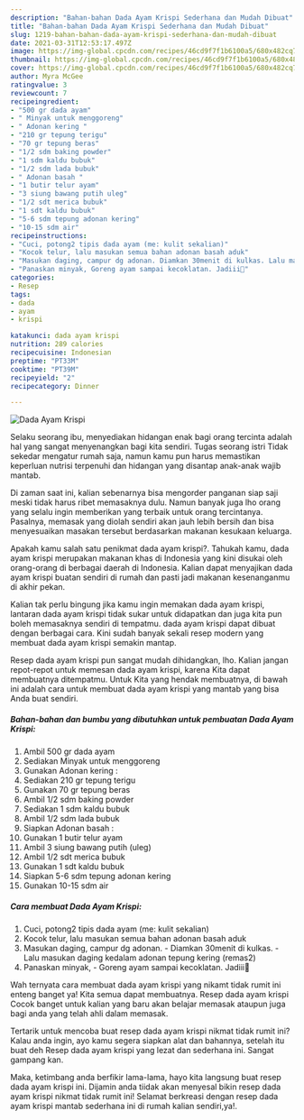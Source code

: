 ```yaml
---
description: "Bahan-bahan Dada Ayam Krispi Sederhana dan Mudah Dibuat"
title: "Bahan-bahan Dada Ayam Krispi Sederhana dan Mudah Dibuat"
slug: 1219-bahan-bahan-dada-ayam-krispi-sederhana-dan-mudah-dibuat
date: 2021-03-31T12:53:17.497Z
image: https://img-global.cpcdn.com/recipes/46cd9f7f1b6100a5/680x482cq70/dada-ayam-krispi-foto-resep-utama.jpg
thumbnail: https://img-global.cpcdn.com/recipes/46cd9f7f1b6100a5/680x482cq70/dada-ayam-krispi-foto-resep-utama.jpg
cover: https://img-global.cpcdn.com/recipes/46cd9f7f1b6100a5/680x482cq70/dada-ayam-krispi-foto-resep-utama.jpg
author: Myra McGee
ratingvalue: 3
reviewcount: 7
recipeingredient:
- "500 gr dada ayam"
- " Minyak untuk menggoreng"
- " Adonan kering "
- "210 gr tepung terigu"
- "70 gr tepung beras"
- "1/2 sdm baking powder"
- "1 sdm kaldu bubuk"
- "1/2 sdm lada bubuk"
- " Adonan basah "
- "1 butir telur ayam"
- "3 siung bawang putih uleg"
- "1/2 sdt merica bubuk"
- "1 sdt kaldu bubuk"
- "5-6 sdm tepung adonan kering"
- "10-15 sdm air"
recipeinstructions:
- "Cuci, potong2 tipis dada ayam (me: kulit sekalian)"
- "Kocok telur, lalu masukan semua bahan adonan basah aduk"
- "Masukan daging, campur dg adonan. Diamkan 30menit di kulkas. Lalu masukan daging kedalam adonan tepung kering (remas2)"
- "Panaskan minyak, Goreng ayam sampai kecoklatan. Jadiii🥰"
categories:
- Resep
tags:
- dada
- ayam
- krispi

katakunci: dada ayam krispi 
nutrition: 289 calories
recipecuisine: Indonesian
preptime: "PT33M"
cooktime: "PT39M"
recipeyield: "2"
recipecategory: Dinner

---
```



![Dada Ayam Krispi](https://img-global.cpcdn.com/recipes/46cd9f7f1b6100a5/680x482cq70/dada-ayam-krispi-foto-resep-utama.jpg)

Selaku seorang ibu, menyediakan hidangan enak bagi orang tercinta adalah hal yang sangat menyenangkan bagi kita sendiri. Tugas seorang istri Tidak sekedar mengatur rumah saja, namun kamu pun harus memastikan keperluan nutrisi terpenuhi dan hidangan yang disantap anak-anak wajib mantab.

Di zaman  saat ini, kalian sebenarnya bisa mengorder panganan siap saji meski tidak harus ribet memasaknya dulu. Namun banyak juga lho orang yang selalu ingin memberikan yang terbaik untuk orang tercintanya. Pasalnya, memasak yang diolah sendiri akan jauh lebih bersih dan bisa menyesuaikan masakan tersebut berdasarkan makanan kesukaan keluarga. 



Apakah kamu salah satu penikmat dada ayam krispi?. Tahukah kamu, dada ayam krispi merupakan makanan khas di Indonesia yang kini disukai oleh orang-orang di berbagai daerah di Indonesia. Kalian dapat menyajikan dada ayam krispi buatan sendiri di rumah dan pasti jadi makanan kesenanganmu di akhir pekan.

Kalian tak perlu bingung jika kamu ingin memakan dada ayam krispi, lantaran dada ayam krispi tidak sukar untuk didapatkan dan juga kita pun boleh memasaknya sendiri di tempatmu. dada ayam krispi dapat dibuat dengan berbagai cara. Kini sudah banyak sekali resep modern yang membuat dada ayam krispi semakin mantap.

Resep dada ayam krispi pun sangat mudah dihidangkan, lho. Kalian jangan repot-repot untuk memesan dada ayam krispi, karena Kita dapat membuatnya ditempatmu. Untuk Kita yang hendak membuatnya, di bawah ini adalah cara untuk membuat dada ayam krispi yang mantab yang bisa Anda buat sendiri.

<!--inarticleads1-->

##### Bahan-bahan dan bumbu yang dibutuhkan untuk pembuatan Dada Ayam Krispi:

1. Ambil 500 gr dada ayam
1. Sediakan  Minyak untuk menggoreng
1. Gunakan  Adonan kering :
1. Sediakan 210 gr tepung terigu
1. Gunakan 70 gr tepung beras
1. Ambil 1/2 sdm baking powder
1. Sediakan 1 sdm kaldu bubuk
1. Ambil 1/2 sdm lada bubuk
1. Siapkan  Adonan basah :
1. Gunakan 1 butir telur ayam
1. Ambil 3 siung bawang putih (uleg)
1. Ambil 1/2 sdt merica bubuk
1. Gunakan 1 sdt kaldu bubuk
1. Siapkan 5-6 sdm tepung adonan kering
1. Gunakan 10-15 sdm air




<!--inarticleads2-->

##### Cara membuat Dada Ayam Krispi:

1. Cuci, potong2 tipis dada ayam (me: kulit sekalian)
1. Kocok telur, lalu masukan semua bahan adonan basah aduk
1. Masukan daging, campur dg adonan. - Diamkan 30menit di kulkas. - Lalu masukan daging kedalam adonan tepung kering (remas2)
1. Panaskan minyak, - Goreng ayam sampai kecoklatan. Jadiii🥰




Wah ternyata cara membuat dada ayam krispi yang nikamt tidak rumit ini enteng banget ya! Kita semua dapat membuatnya. Resep dada ayam krispi Cocok banget untuk kalian yang baru akan belajar memasak ataupun juga bagi anda yang telah ahli dalam memasak.

Tertarik untuk mencoba buat resep dada ayam krispi nikmat tidak rumit ini? Kalau anda ingin, ayo kamu segera siapkan alat dan bahannya, setelah itu buat deh Resep dada ayam krispi yang lezat dan sederhana ini. Sangat gampang kan. 

Maka, ketimbang anda berfikir lama-lama, hayo kita langsung buat resep dada ayam krispi ini. Dijamin anda tiidak akan menyesal bikin resep dada ayam krispi nikmat tidak rumit ini! Selamat berkreasi dengan resep dada ayam krispi mantab sederhana ini di rumah kalian sendiri,ya!.

